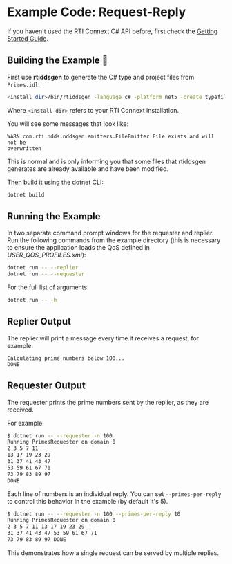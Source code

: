 # Example Code: Request-Reply

If you haven't used the RTI Connext C# API before, first check the
[Getting Started Guide](https://community.rti.com/static/documentation/connext-dds/7.0.0/doc/manuals/connext_dds_professional/getting_started_guide/index.html).

## Building the Example :wrench:

First use **rtiddsgen** to generate the C# type and project files from
`Primes.idl`:

```sh
<install dir>/bin/rtiddsgen -language c# -platform net5 -create typefiles -create makefiles Primes.idl
```

Where `<install dir>` refers to your RTI Connext installation.

You will see some messages that look like:

```plaintext
WARN com.rti.ndds.nddsgen.emitters.FileEmitter File exists and will not be
overwritten
```

This is normal and is only informing you that some files that rtiddsgen
generates are already available and have been modified.

Then build it using the dotnet CLI:

```sh
dotnet build
```

## Running the Example

In two separate command prompt windows for the requester and replier. Run the
following commands from the example directory (this is necessary to ensure the
application loads the QoS defined in *USER_QOS_PROFILES.xml*):

```sh
dotnet run -- --replier
dotnet run -- --requester
```

For the full list of arguments:

```sh
dotnet run -- -h
```

## Replier Output

The replier will print a message every time it receives a request, for example:

```plaintext
Calculating prime numbers below 100...
DONE
```

## Requester Output

The requester prints the prime numbers sent by the replier, as they are received.

For example:

```sh
$ dotnet run -- --requester -n 100
Running PrimesRequester on domain 0
2 3 5 7 11
13 17 19 23 29
31 37 41 43 47
53 59 61 67 71
73 79 83 89 97
DONE
```

Each line of numbers is an individual reply. You can set `--primes-per-reply`
to control this behavior in the example (by default it's 5).

```sh
$ dotnet run -- --requester -n 100 --primes-per-reply 10
Running PrimesRequester on domain 0
2 3 5 7 11 13 17 19 23 29
31 37 41 43 47 53 59 61 67 71
73 79 83 89 97 DONE
```

This demonstrates how a single request can be served by multiple replies.

